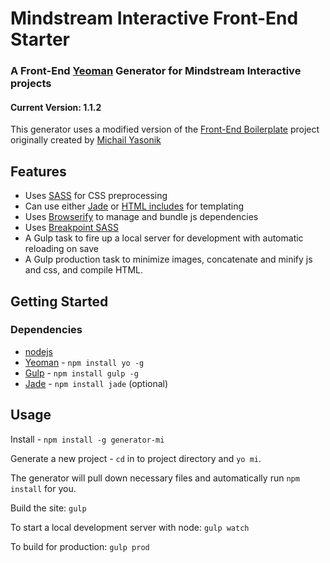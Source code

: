 # Mindstream Interactive Front-End Starter

### A Front-End [Yeoman](http://yeoman.io) Generator for Mindstream Interactive projects

#### Current Version: 1.1.2

This generator uses a modified version of the [Front-End Boilerplate](https://github.com/myasonik/Front-end_Boilerplate) project originally created by [Michail Yasonik](https://github.com/myasonik)

## Features

- Uses [SASS](http://sass-lang.com/) for CSS preprocessing
- Can use either [Jade](http://jade-lang.com/) or [HTML includes](https://www.npmjs.com/package/gulp-file-include) for templating
- Uses [Browserify](http://browserify.org/) to manage and bundle js dependencies
- Uses [Breakpoint SASS](http://breakpoint-sass.com/)
- A Gulp task to fire up a local server for development with automatic reloading on save
- A Gulp production task to minimize images, concatenate and minify js and css, and compile HTML.

## Getting Started

### Dependencies

- [nodejs](https://nodejs.org/)
- [Yeoman](http://yeoman.io) - `npm install yo -g`
- [Gulp](http://gulpjs.com/) - `npm install gulp -g`
- [Jade](http://jade-lang.com/) - `npm install jade` (optional)

## Usage

Install - `npm install -g generator-mi`

Generate a new project - `cd` in to project directory and `yo mi`.

The generator will pull down necessary files and automatically run `npm install` for you.

Build the site: `gulp`

To start a local development server with node: `gulp watch`

To build for production: `gulp prod`
